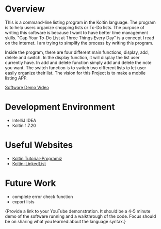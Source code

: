 # Overview

This is a command-line listing program in the Koltin language. The program is to help users organize shopping lists or To-Do lists. The purpose of writing this software is because I want to have better time management skills. "Cap Your To-Do List at Three Things Every Day" is a concept I read on the internet. I am trying to simplify the process by writing this program.

 Inside the program, there are four different main functions, display, add, delete and switch. In the display function, it will display the list user currently have. In add and delete function simply add and delete the note you want. The switch function is to switch two different lists to let user easily organize their list. The vision for this Project is to make a mobile listing APP.

[Software Demo Video](https://youtu.be/K1GMFF56Ymk)

# Development Environment

* IntelliJ IDEA
* Koltin 1.7.20

# Useful Websites

* [Koltin Tutorial-Programiz](https://www.programiz.com/kotlin-programming)
* [Koltin-LinkedList](https://www.cosmiclearn.com/kotlin/linkedlist.php)

# Future Work

* complete error check function
* export lists


{Provide a link to your YouTube demonstration.  It should be a 4-5 minute demo of the software running and a walkthrough of the code.  Focus should be on sharing what you learned about the language syntax.}
